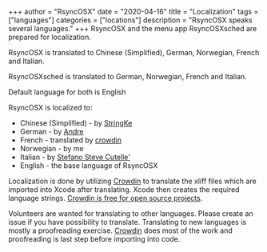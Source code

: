 +++
author = "RsyncOSX"
date = "2020-04-16"
title =  "Localization"
tags = ["languages"]
categories = ["locations"]
description = "RsyncOSX speaks several languages."
+++
RsyncOSX and the menu app RsyncOSXsched are prepared for localization.

RsyncOSX is translated to Chinese (Simplified), German, Norwegian, French and Italian.

RsyncOSXsched is translated to German, Norwegian, French and Italian.

Default language for both is English


RsyncOSX is localized to:
- Chinese (Simplified) -  by [StringKe](https://github.com/StringKe)
- German - by [Andre](https://github.com/andre68723)
- French - translated by [crowdin](https://crowdin.com/project/rsyncosx)
- Norwegian - by me
- Italian - by [Stefano Steve Cutelle'](https://github.com/stefanocutelle)
- English - the base language of RsyncOSX

Localization is done by utilizing [Crowdin](https://crowdin.com/project/rsyncosx) to translate the xliff files which are imported into Xcode after translating. Xcode then creates the required language strings. [Crowdin is free for open source projects](https://crowdin.com/page/open-source-project-setup-request).

Volunteers are wanted for translating to other languages. Please create an issue if you have possibility to translate. Translating to new languages is mostly a proofreading exercise. [Crowdin](https://crowdin.com/project/rsyncosx) does most of the work and proofreading is last step before importing into code.
